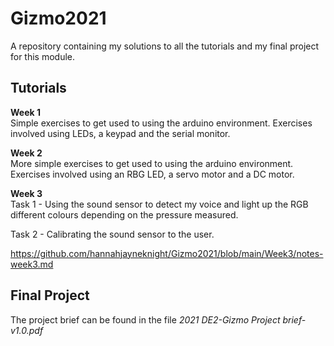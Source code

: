 # Gizmo2021

A repository containing my solutions to all the tutorials and my final project for this module.

## Tutorials
**Week 1** <br />
Simple exercises to get used to using the arduino environment. Exercises involved using LEDs, a keypad and the serial monitor. <br />

**Week 2** <br />
More simple exercises to get used to using the arduino environment. Exercises involved using an RBG LED, a servo motor and a DC motor.

**Week 3** <br />
Task 1 - Using the sound sensor to detect my voice and light up the RGB different colours depending on the pressure measured. <br />

Task 2 - Calibrating the sound sensor to the user. <br />

https://github.com/hannahjayneknight/Gizmo2021/blob/main/Week3/notes-week3.md

## Final Project
The project brief can be found in the file _2021 DE2-Gizmo Project brief-v1.0.pdf_
